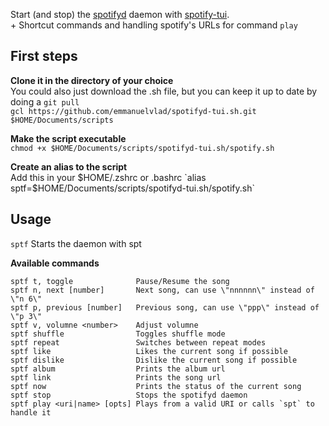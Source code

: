 Start (and stop) the [spotifyd](https://github.com/Spotifyd/spotifyd) daemon with [spotify-tui](https://github.com/Rigellute/spotify-tui).  
\+ Shortcut commands and handling spotify's URLs for command `play`

## First steps

**Clone it in the directory of your choice**  
You could also just download the .sh file, but you can keep it up to date by doing a `git pull`  
`gcl https://github.com/emmanuelvlad/spotifyd-tui.sh.git $HOME/Documents/scripts`

**Make the script executable**  
`chmod +x $HOME/Documents/scripts/spotifyd-tui.sh/spotify.sh`

**Create an alias to the script**  
Add this in your $HOME/.zshrc or .bashrc  
`alias sptf=$HOME/Documents/scripts/spotifyd-tui.sh/spotify.sh`

## Usage
  
`sptf`      Starts the daemon with spt  

**Available commands**  
```
sptf t, toggle              Pause/Resume the song  
sptf n, next [number]       Next song, can use \"nnnnnn\" instead of \"n 6\"  
sptf p, previous [number]   Previous song, can use \"ppp\" instead of \"p 3\"  
sptf v, volumne <number>    Adjust volumne  
sptf shuffle                Toggles shuffle mode  
sptf repeat                 Switches between repeat modes  
sptf like                   Likes the current song if possible  
sptf dislike                Dislike the current song if possible  
sptf album                  Prints the album url  
sptf link                   Prints the song url  
sptf now                    Prints the status of the current song  
sptf stop                   Stops the spotifyd daemon  
sptf play <uri|name> [opts] Plays from a valid URI or calls `spt` to handle it
```
